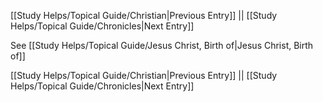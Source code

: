 [[Study Helps/Topical Guide/Christian|Previous Entry]]  ||  [[Study Helps/Topical Guide/Chronicles|Next Entry]]

 See [[Study Helps/Topical Guide/Jesus Christ, Birth of|Jesus Christ, Birth of]]

[[Study Helps/Topical Guide/Christian|Previous Entry]]  ||  [[Study Helps/Topical Guide/Chronicles|Next Entry]]